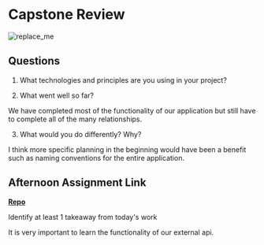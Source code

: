 # Capstone Review

![replace_me](https://codeworks.blob.core.windows.net/public/assets/img/illustrations/placeholder.svg)

## Questions

1. What technologies and principles are you using in your project?

2. What went well so far?

We have completed most of the functionality of our application but still have to complete all of the many relationships. 

3. What would you do differently? Why?

I think more specific planning in the beginning would have been a benefit such as naming conventions for the entire application.

## Afternoon Assignment Link

**[Repo](https://github.com/iangrell/<ASSIGNMENT_REPO>)**

Identify at least 1 takeaway from today's work

It is very important to learn the functionality of our external api.
